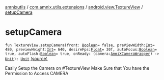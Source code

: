 [amnixutils](../../index.md) / [com.amnix.utils.extensions](../index.md) / [android.view.TextureView](index.md) / [setupCamera](./setup-camera.md)

# setupCamera

`fun TextureView.setupCamera(front: `[`Boolean`](https://kotlinlang.org/api/latest/jvm/stdlib/kotlin/-boolean/index.html)` = false, preViewWidth: `[`Int`](https://kotlinlang.org/api/latest/jvm/stdlib/kotlin/-int/index.html)` = 480, previewHeight: `[`Int`](https://kotlinlang.org/api/latest/jvm/stdlib/kotlin/-int/index.html)` = 640, desireFps: `[`Float`](https://kotlinlang.org/api/latest/jvm/stdlib/kotlin/-float/index.html)` = 30f, autoFocus: `[`Boolean`](https://kotlinlang.org/api/latest/jvm/stdlib/kotlin/-boolean/index.html)` = true, autoFlash: `[`Boolean`](https://kotlinlang.org/api/latest/jvm/stdlib/kotlin/-boolean/index.html)` = true, onReady: (camera: `[`AmniXCameraWrapper`](../../com.amnix.utils.extras/-amni-x-camera-wrapper/index.md)`) -> `[`Unit`](https://kotlinlang.org/api/latest/jvm/stdlib/kotlin/-unit/index.html)`): `[`Unit`](https://kotlinlang.org/api/latest/jvm/stdlib/kotlin/-unit/index.html) [(source)](https://github.com/AmniX/amnixUtils/tree/master/amnixutils/src/main/java/com/amnix/utils/extensions/TextureViewExtensions.kt#L21)

Easily Setup the Camera on #TextureView
Make Sure that You have the Permission to Access CAMERA

